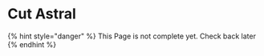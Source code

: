 # Cut Astral

{% hint style="danger" %}
This Page is not complete yet. Check back later
{% endhint %}

